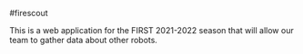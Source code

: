 #firescout

This is a web application for the FIRST 2021-2022 season that will allow our team to gather data about other robots.